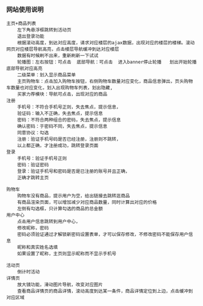 ### 网站使用说明
    主页+商品列表
        左下角悬浮框跳转到活动页
        退出登录功能
        根据滚动高度，到达对应高度，请求对应楼层的ajax数据，出现对应的楼层的楼梯。滚动网页对应楼层导航高亮，点击楼层导航缓冲到达对应楼层
        数据有时候刷不出来，重新刷新一下试试
        轮播图：左右按钮：可点击  底部导航：可点击  进入banner停止轮播   划出开始轮播  底部导航对应高亮
        二级菜单：划入显示商品菜单
        主页购物车：点击加入购物车按钮，右侧购物车数量对应变化，商品信息弹出，页头购物车数量也对应变化，划入出现购物车列表，划出隐藏,
        买家力荐模块：导航可点击，出现对应的商品
    注册
        手机号：不符合手机号正则，失去焦点，提示信息，
        验证码：输入不正确，失去焦点，提示信息
        密码：不符合两种组合的密码，失去焦点，提示信息
        确认密码：于密码不同，失去焦点，提示信息
        同意协议：勾选
        注册：验证手机号码是否已经注册，注册则不跳转，
        以上都正确，才注册成功，跳转登录页面
    登录
        手机号：验证手机号正则
        密码：验证密码
        登录：验证手机号和密码是否是已注册的账号并且正确，
        正确才跳转主页
    
    购物车
        购物车没有商品，提示用户为空，给出链接去跳转逛商品
        有商品渲染页面，可以增加减少对应商品数量，同时计算出对应的价格
        左侧有勾选框，只计算勾选的商品的总金额
    用户中心
        点击用户信息跳转到用户中心，
        修改昵称，密码
        密码必须验证通过才解锁新密码设置表单，才可以保存修改，不修改密码不能保存用户信息
        昵称和真实姓名选填
        如果设置了昵称，主页则显示昵称而不显示手机号
    
    活动页
        倒计时活动
    详情页
        放大镜功能，滑动图片导航，改变对应图片
        查看商品详情页的商品详情，滚动高度到达某一条件，商品详情定位到上边，点击缓冲到对应区域
